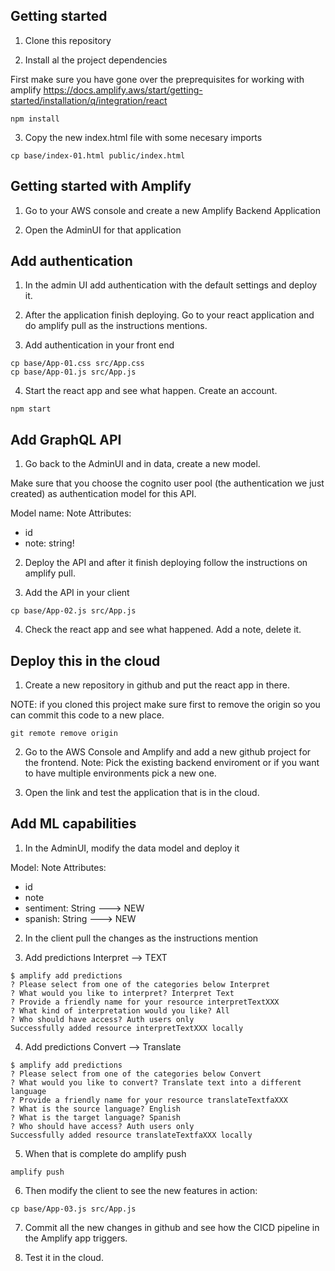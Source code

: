 ## Getting started

1. Clone this repository

2. Install al the project dependencies

First make sure you have gone over the preprequisites for working with amplify https://docs.amplify.aws/start/getting-started/installation/q/integration/react

```
npm install
```

3. Copy the new index.html file with some necesary imports

```
cp base/index-01.html public/index.html
```

## Getting started with Amplify

1. Go to your AWS console and create a new Amplify Backend Application

2. Open the AdminUI for that application

## Add authentication

1. In the admin UI add authentication with the default settings and deploy it.

2. After the application finish deploying. Go to your react application and do amplify pull as the instructions mentions.

3. Add authentication in your front end

```
cp base/App-01.css src/App.css
cp base/App-01.js src/App.js
```

4. Start the react app and see what happen. Create an account.

```
npm start
```

## Add GraphQL API

1. Go back to the AdminUI and in data, create a new model.

Make sure that you choose the cognito user pool (the authentication we just created) as authentication model for this API.

Model name: Note
Attributes:

- id
- note: string!

2. Deploy the API and after it finish deploying follow the instructions on amplify pull.

3. Add the API in your client

```
cp base/App-02.js src/App.js
```

4. Check the react app and see what happened. Add a note, delete it.

## Deploy this in the cloud

1. Create a new repository in github and put the react app in there.

NOTE: if you cloned this project make sure first to remove the origin so you can commit this code to a new place.

```
git remote remove origin
```

2. Go to the AWS Console and Amplify and add a new github project for the frontend.
   Note: Pick the existing backend enviroment or if you want to have multiple environments pick a new one.

3. Open the link and test the application that is in the cloud.

## Add ML capabilities

1. In the AdminUI, modify the data model and deploy it

Model: Note
Attributes:

- id
- note
- sentiment: String ---> NEW
- spanish: String ---> NEW

2. In the client pull the changes as the instructions mention

3. Add predictions Interpret --> TEXT

```
$ amplify add predictions
? Please select from one of the categories below Interpret
? What would you like to interpret? Interpret Text
? Provide a friendly name for your resource interpretTextXXX
? What kind of interpretation would you like? All
? Who should have access? Auth users only
Successfully added resource interpretTextXXX locally
```

4. Add predictions Convert --> Translate

```
$ amplify add predictions
? Please select from one of the categories below Convert
? What would you like to convert? Translate text into a different language
? Provide a friendly name for your resource translateTextfaXXX
? What is the source language? English
? What is the target language? Spanish
? Who should have access? Auth users only
Successfully added resource translateTextfaXXX locally
```

5. When that is complete do amplify push

```
amplify push
```

6. Then modify the client to see the new features in action:

```
cp base/App-03.js src/App.js
```

7. Commit all the new changes in github and see how the CICD pipeline in the Amplify app triggers.

8. Test it in the cloud.

